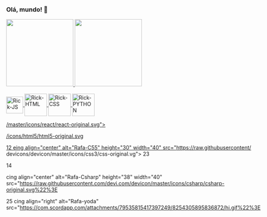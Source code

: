 ### Olá, mundo! 👋

<div>
  <a href="https://github.com/ricardomartino">
  <img height=180em src="https://github-readme-stats.vercel.app/api?username=ricardomartino&theme=tokyonight"/>
  <img height=180em src="https://github-readme-stats.vercel.app/api/top-langs/?username=ricardomartino&layout=compact&theme=tokyonight"/>
</div>
  
<div style="display: inline-block"><br>
  <img align="center" alt="Rick-JS" height="45" width="45" src="https://cdn.jsdelivr.net/gh/devicons/devicon/icons/javascript/javascript-plain.svg"/>
  <img align="center" alt="Rick-HTML" height="60" width="60" src="https://cdn.jsdelivr.net/gh/devicons/devicon/icons/html5/html5-plain-wordmark.svg"/>
  <img align="center" alt="Rick-CSS" height="60" width="60" src="https://cdn.jsdelivr.net/gh/devicons/devicon/icons/css3/css3-plain-wordmark.svg"/>
  <img align="center" alt="Rick-PYTHON" height="60" width="60" src="https://cdn.jsdelivr.net/gh/devicons/devicon/icons/python/python-original.svg"/>
<div>

  
/master/icons/react/react-original.svg">

/icons/html5/html5-original.svg

12 eing align="center" alt="Rafa-C55" height="30" width="40" src="https://raw.githubusercontent/ devicons/devicon/master/icons/css3/css-original.vg"> 23 <ing align="center" alt="Rafa-Python" height="38" width="40" src="https://raw.githubusercont/ devicons/devicon/master/icons/python/python-original.svg">

14

cing align="center" alt="Rafa-Csharp" height="38" width="40" src="https://raw.githubusercontent.com/devi.com/devicon/master/icons/csharp/csharp-original.svg%22%3E

25 cing align="right" alt="Rafa-yoda" src="https://com.scordapp.com/attachments/79535815417397249/8254305895836872/hi.gif%22%3E
